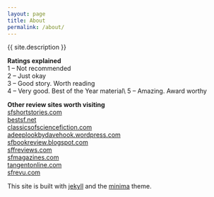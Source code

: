 ```yaml
---
layout: page
title: About
permalink: /about/
---
```


{{ site.description }}

**Ratings explained**\
1 – Not recommended\
2 – Just okay\
3 – Good story. Worth reading\
4 – Very good. Best of the Year material\\
5 – Amazing. Award worthy

**Other review sites worth visiting**\
[sfshortstories.com](https://sfshortstories.com/)\
[bestsf.net](http://bestsf.net/)\
[classicsofsciencefiction.com](https://classicsofsciencefiction.com/)\
[adeeplookbydavehook.wordpress.com](https://adeeplookbydavehook.wordpress.com/)\
[sfbookreview.blogspot.com](https://sfbookreview.blogspot.com/)\
[sffreviews.com](https://sffreviews.com/)\
[sfmagazines.com](https://sfmagazines.com/)\
[tangentonline.com](https://tangentonline.com/)\
[sfrevu.com](http://sfrevu.com/)

This site is built with [jekyll](https://github.com/jekyll/jekyll) and the [minima](https://github.com/jekyll/minima) theme.


